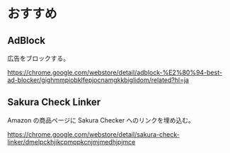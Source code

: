 # おすすめ

## AdBlock

広告をブロックする。

https://chrome.google.com/webstore/detail/adblock-%E2%80%94-best-ad-blocker/gighmmpiobklfepjocnamgkkbiglidom/related?hl=ja

## Sakura Check Linker

Amazon の商品ページに Sakura Checker へのリンクを埋め込む。

https://chrome.google.com/webstore/detail/sakura-check-linker/dmelpckhjikcpmppkcnjmjmedhjpjmce
